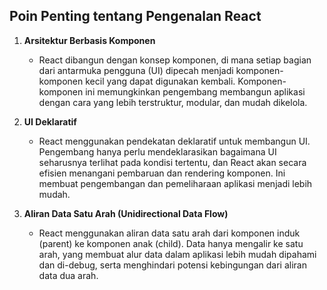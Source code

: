 ## Poin Penting tentang Pengenalan React

1. **Arsitektur Berbasis Komponen**

   - React dibangun dengan konsep komponen, di mana setiap bagian dari antarmuka pengguna (UI) dipecah menjadi komponen-komponen kecil yang dapat digunakan kembali. Komponen-komponen ini memungkinkan pengembang membangun aplikasi dengan cara yang lebih terstruktur, modular, dan mudah dikelola.

2. **UI Deklaratif**

   - React menggunakan pendekatan deklaratif untuk membangun UI. Pengembang hanya perlu mendeklarasikan bagaimana UI seharusnya terlihat pada kondisi tertentu, dan React akan secara efisien menangani pembaruan dan rendering komponen. Ini membuat pengembangan dan pemeliharaan aplikasi menjadi lebih mudah.

3. **Aliran Data Satu Arah (Unidirectional Data Flow)**
   - React menggunakan aliran data satu arah dari komponen induk (parent) ke komponen anak (child). Data hanya mengalir ke satu arah, yang membuat alur data dalam aplikasi lebih mudah dipahami dan di-debug, serta menghindari potensi kebingungan dari aliran data dua arah.
